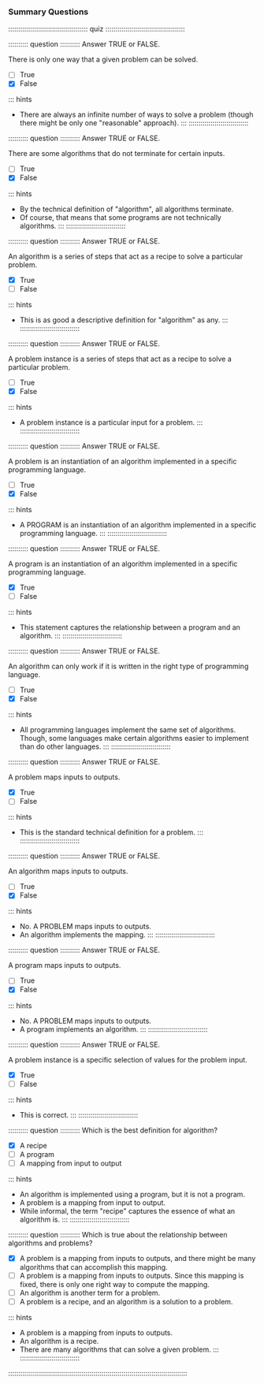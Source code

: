 
### Summary Questions

:::::::::::::::::::::::::::::::::::::::: quiz ::::::::::::::::::::::::::::::::::::::::

:::::::::: question ::::::::::
Answer TRUE or FALSE.

There is only one way that a given problem can be solved.

- [ ] True
- [x] False

::: hints
- There are always an infinite number of ways to solve a
problem (though there might be only one "reasonable" approach).
:::
::::::::::::::::::::::::::::::



:::::::::: question ::::::::::
Answer TRUE or FALSE.

There are some algorithms that do not terminate for certain inputs.

- [ ] True
- [x] False

::: hints
- By the technical definition of "algorithm", all algorithms terminate.
- Of course, that means that some programs are not technically algorithms.
:::
::::::::::::::::::::::::::::::



:::::::::: question ::::::::::
Answer TRUE or FALSE.

An algorithm is a series of steps that act as a recipe to solve a particular problem.

- [x] True
- [ ] False

::: hints
- This is as good a descriptive definition for "algorithm" as any.
:::
::::::::::::::::::::::::::::::



:::::::::: question ::::::::::
Answer TRUE or FALSE.

A problem instance is a series of steps that act as a recipe to solve a particular problem.

- [ ] True
- [x] False

::: hints
- A problem instance is a particular input for a problem.
:::
::::::::::::::::::::::::::::::



:::::::::: question ::::::::::
Answer TRUE or FALSE.

A problem is an instantiation of an algorithm implemented in a specific programming language.


- [ ] True
- [x] False

::: hints
- A PROGRAM is an instantiation of an algorithm implemented in a specific programming language.
:::
::::::::::::::::::::::::::::::



:::::::::: question ::::::::::
Answer TRUE or FALSE.

A program is an instantiation of an algorithm implemented in a specific programming language.


- [x] True
- [ ] False

::: hints
- This statement captures the relationship between a program and an algorithm.
:::
::::::::::::::::::::::::::::::



:::::::::: question ::::::::::
Answer TRUE or FALSE.

An algorithm can only work if it is written in the right type of programming language.


- [ ] True
- [x] False

::: hints
- All programming languages implement the same set of
algorithms. Though, some languages make certain algorithms
easier to implement than do other languages.
:::
::::::::::::::::::::::::::::::



:::::::::: question ::::::::::
Answer TRUE or FALSE.

A problem maps inputs to outputs.

- [x] True
- [ ] False

::: hints
- This is the standard technical definition for a problem.
:::
::::::::::::::::::::::::::::::



:::::::::: question ::::::::::
Answer TRUE or FALSE.

An algorithm maps inputs to outputs.

- [ ] True
- [x] False

::: hints
- No. A PROBLEM maps inputs to outputs.
- An algorithm implements the mapping.
:::
::::::::::::::::::::::::::::::



:::::::::: question ::::::::::
Answer TRUE or FALSE.

A program maps inputs to outputs.

- [ ] True
- [x] False

::: hints
- No. A PROBLEM maps inputs to outputs.
- A program implements an algorithm.
:::
::::::::::::::::::::::::::::::



:::::::::: question ::::::::::
Answer TRUE or FALSE.

A problem instance is a specific selection of values for the problem input.

- [x] True
- [ ] False

::: hints
- This is correct.
:::
::::::::::::::::::::::::::::::



:::::::::: question ::::::::::
Which is the best definition for algorithm?

- [x] A recipe
- [ ] A program
- [ ] A mapping from input to output

::: hints
- An algorithm is implemented using a program, but it is not a program.
- A problem is a mapping from input to output.
- While informal, the term "recipe" captures the essence of what an algorithm is.
:::
::::::::::::::::::::::::::::::



:::::::::: question ::::::::::
Which is true about the relationship between algorithms and problems?

- [x] A problem is a mapping from inputs to
outputs, and there might be many algorithms that can accomplish this mapping.
- [ ] A problem is a mapping from inputs to outputs. 
Since this mapping is fixed, there is only one right way to compute the mapping.
- [ ] An algorithm is another term for a problem.
- [ ] A problem is a recipe, and an algorithm is a solution to a problem.

::: hints
- A problem is a mapping from inputs to outputs.
- An algorithm is a recipe.
- There are many algorithms that can solve a given problem.
:::
::::::::::::::::::::::::::::::

::::::::::::::::::::::::::::::::::::::::::::::::::::::::::::::::::::::::::::::::::::::::::

